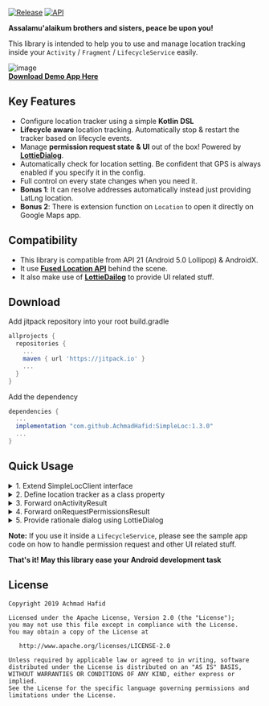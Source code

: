 [![Release](https://jitpack.io/v/AchmadHafid/SimpleLoc.svg)](https://jitpack.io/#AchmadHafid/SimpleLoc)
[![API](https://img.shields.io/badge/API-21%2B-brightgreen.svg?style=flat)](https://android-arsenal.com/api?level=21)

**Assalamu'alaikum brothers and sisters, peace be upon you!**

This library is intended to help you to use and manage location tracking inside your `Activity` / `Fragment` / `LifecycleService` easily.


![image](https://drive.google.com/uc?export=download&id=1rXcO_5b3zFFF-ztLOp82Yzc4kAlMU4sg)
<br />
[**Download Demo App Here**](https://github.com/AchmadHafid/SimpleLoc/releases/download/v1.3.0/SimpleLoc_v1.3.0_Demo.apk)


Key Features
--------
* Configure location tracker using a simple __Kotlin__ __DSL__
* __Lifecycle aware__ location tracking. Automatically stop & restart the tracker based on lifecycle events.
* Manage __permission request state & UI__ out of the box! Powered by [**LottieDialog**](https://github.com/AchmadHafid/LottieDialog).
* Automatically check for location setting. Be confident that GPS is always enabled if you specify it in the config.
* Full control on every state changes when you need it.
* __Bonus 1__: It can resolve addresses automatically instead just providing LatLng location.
* __Bonus 2__: There is extension function on `Location` to open it directly on Google Maps app.



Compatibility
-------------

* This library is compatible from API 21 (Android 5.0 Lollipop) & AndroidX. <br />
* It use [**Fused Location API**](https://developers.google.com/location-context/fused-location-provider) behind the scene. <br />
* It also make use of [**LottieDailog**](https://github.com/AchmadHafid/LottieDialog) to provide UI related stuff.


Download
--------


Add jitpack repository into your root build.gradle

```groovy
allprojects {
  repositories {
    ...
    maven { url 'https://jitpack.io' }
    ...
  }
}
```

Add the dependency

```groovy
dependencies {
  ...
  implementation "com.github.AchmadHafid:SimpleLoc:1.3.0"
  ...
}
```


Quick Usage
-----------

<details>
  <summary>1. Extend SimpleLocClient interface </summary>
  <br />
  
  ```kotlin

class MainActivity : AppCompatActivity(R.layout.activity_main), SimpleLocClient
class MainFragment : Fragment(R.layout.fragmnet_main), SimpleLocClient
class MainService : LifecycleService(), SimpleLocClient

```
  
</details>
<details>
  <summary>2. Define location tracker as a class property</summary>
  <br />
  
  ```kotlin
  
  private val locationTracker = simpleLocTracker {
        isAutoStart = false // default, start it whenever you want by calling: locationTracker.enable(isForce = false /*default value, should be work in most cases*/)
        resolveAddress = false // default
        backgroundLocationAccess = false // default
        withRequest {
            // Customize your LocationRequest here
            priority = LocationRequest.PRIORITY_HIGH_ACCURACY
            interval = TRACKING_INTERVAL
            fastestInterval = TRACKING_FASTEST_INTERVAL
        }
        onRunning { tracker, isRestarted ->
            // This callback is called every time the tracker is started to run
            // check flag 'isRestarted' if you have concern with whether the tracker is running for the first time or
            // actually being restarted due to lifecycle events, for example:
            // LocationTrackerActivity -> Device Home Screen -> back to LocationTrackerActivity
        }
        onLocationFound { tracker, location, _ ->
            // This callback is called every time we received new location fix
            // You can use the extension function 'location.openInGMaps()' to open it in Google Maps app
        }
        onStopped { tracker, state ->
            // This callback is called when location tracking is stopped due to reasons you can inspect below
            when (state) {
                SimpleLocTracker.StopState.PAUSED_BY_LIFECYCLE -> {
                    // This one occurred when the host lifecycle received Lifecycle.Event.ON_STOP event
                }
                SimpleLocTracker.StopState.DESTROYED_BY_LIFECYCLE -> {
                    // This one occurred when the host lifecycle received Lifecycle.Event.ON_DESTROY event
                }
                SimpleLocTracker.StopState.STOPPED_BY_SYSTEM -> {
                    // This one occurred when location detection is disabled by system
                    // Some cause can be when user turned off location service or turned on air plane mode
                }
                SimpleLocTracker.StopState.STOPPED_BY_USER -> {
                    // This one occurred when you are manually called tracker.disable()
                }
            }
        }
        //region Below callbacks are related only when starting location tracker

        onPermissionRationaleCanceled {
            // This callback is called once when user canceled (pressed 'No' button) dialog permission request rationale
        }
        onOpenPermissionSettingCanceled {
            // When user have to go to Application settings screen in order to enable location service,
            // this library will automatically show rationale dialog related to this action.
            // If user choose not to open application settings screen, this callback will be called.
        }
        onLocationSettingsUnavailable { tracker, isAirPlaneModeOn ->
            // This callback is called when user have to enable location service manually.
            // For example, this can be happen when airplane mode is on. You can check 'isAirPlaneModeOn' flag for it.
        }
        onLocationServiceRepairError {
            // This callback is called when location service is unavailable and
            // Google Location Service SDK cannot help us to handle it
            // For example, this can be happen when we requested high accuracy location detection
            // on device with no GPS hardware.
        }
        onUnresolvableError { tracker, exception ->
            // This callback is called when we do not have any clue on what actually happen.
            // Consider it as an 'unknown exception'.
        }

        //endregion
    }
    
```
  
  
</details>
<details>
  <summary>3. Forward onActivityResult</summary>
  <br/>
  
  ```kotlin
  
    @Suppress("DEPRECATION")
    override fun onActivityResult(requestCode: Int, resultCode: Int, data: Intent?) {
        super.onActivityResult(requestCode, resultCode, data)
        onLocationServiceRepairResult(requestCode, resultCode, locationTracker)
    }
  
```
  
</details>
<details>
  <summary>4. Forward onRequestPermissionsResult</summary>
  <br/>
  
  ```kotlin
  
    override fun onRequestPermissionsResult(
        requestCode: Int,
        permissions: Array<out String>,
        grantResults: IntArray
    ) {
        super.onRequestPermissionsResult(requestCode, permissions, grantResults)
        onLocationPermissionResult(
            requestCode, permissions, grantResults,
            locationTracker,
            Dialog.rationale, Dialog.doNotAskAgain // use LottieDialog, see next step for the complete example
        )
    }
  
```
  
</details>
<details>
  <summary>5. Provide rationale dialog using LottieDialog</summary>
  <br/>
  
  ```kotlin
  
object Dialog {

    val rationale = lottieConfirmationDialogBuilder {
        type = LottieDialogType.BOTTOM_SHEET
        withAnimation {
            fileRes = R.raw.rationale
            paddingRes = R.dimen.lottie_dialog_animation_padding
        }
        withTitle(R.string.dialog_location_required_title)
        withContent(R.string.dialog_location_required_content)
        withPositiveButton {
            textRes = android.R.string.ok
            iconRes = R.drawable.ic_check_black_18dp_svg
        }
        withNegativeButton {
            textRes = android.R.string.cancel
            iconRes = R.drawable.ic_close_black_18dp_svg
        }
    }

    val doNotAskAgain = lottieConfirmationDialogBuilder {
        type = LottieDialogType.BOTTOM_SHEET
        withAnimation(R.raw.do_not_ask_again)
        withTitle(R.string.dialog_location_required_title)
        withContent(R.string.dialog_location_required_in_device_settings_content)
        withPositiveButton {
            textRes = android.R.string.ok
            iconRes = R.drawable.ic_check_black_18dp_svg
        }
        withNegativeButton {
            textRes = android.R.string.cancel
            iconRes = R.drawable.ic_close_black_18dp_svg
        }
    }

}
  
```
  
</details>

__Note:__ If you use it inside a `LifecycleService`, please see the sample app code on how to handle permission request and other UI related stuff.



__That's it! May this library ease your Android development task__


License
-------

    Copyright 2019 Achmad Hafid

    Licensed under the Apache License, Version 2.0 (the "License");
    you may not use this file except in compliance with the License.
    You may obtain a copy of the License at

       http://www.apache.org/licenses/LICENSE-2.0

    Unless required by applicable law or agreed to in writing, software
    distributed under the License is distributed on an "AS IS" BASIS,
    WITHOUT WARRANTIES OR CONDITIONS OF ANY KIND, either express or implied.
    See the License for the specific language governing permissions and
    limitations under the License.

